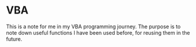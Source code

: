 # VBA
This is a note for me in my VBA programming journey. The purpose is to note down useful functions I have been used before, for reusing them in the future.
